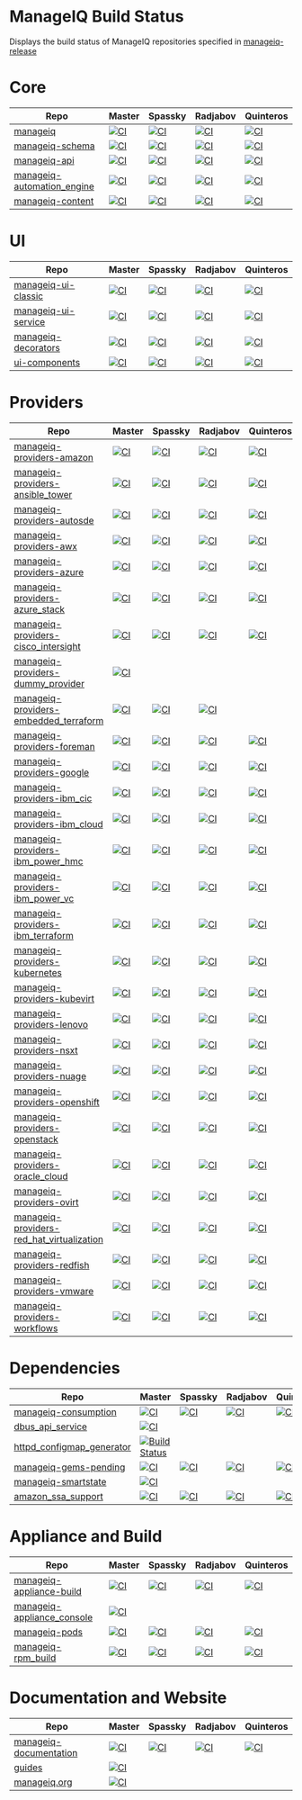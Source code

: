 # ManageIQ Build Status

Displays the build status of ManageIQ repositories specified in [manageiq-release](https://github.com/ManageIQ/manageiq-release/blob/master/config/repos.yml)

<!-- Repo links generated after here -->
# Core

 Repo                                                                                 | Master                                                                                                                                                                                                                    | Spassky                                                                                                                                                                                                                     | Radjabov                                                                                                                                                                                                                      | Quinteros
--------------------------------------------------------------------------------------|---------------------------------------------------------------------------------------------------------------------------------------------------------------------------------------------------------------------------|-----------------------------------------------------------------------------------------------------------------------------------------------------------------------------------------------------------------------------|-------------------------------------------------------------------------------------------------------------------------------------------------------------------------------------------------------------------------------|---------------------------------------------------------------------------------------------------------------------------------------------------------------------------------------------------------------------------------
 [manageiq](https://github.com/ManageIQ/manageiq)                                     | [![CI](https://github.com/ManageIQ/manageiq/actions/workflows/ci.yaml/badge.svg?branch=master)](https://github.com/ManageIQ/manageiq/actions/workflows/ci.yaml?query=branch%3Amaster)                                     | [![CI](https://github.com/ManageIQ/manageiq/actions/workflows/ci.yaml/badge.svg?branch=spassky)](https://github.com/ManageIQ/manageiq/actions/workflows/ci.yaml?query=branch%3Aspassky)                                     | [![CI](https://github.com/ManageIQ/manageiq/actions/workflows/ci.yaml/badge.svg?branch=radjabov)](https://github.com/ManageIQ/manageiq/actions/workflows/ci.yaml?query=branch%3Aradjabov)                                     | [![CI](https://github.com/ManageIQ/manageiq/actions/workflows/ci.yaml/badge.svg?branch=quinteros)](https://github.com/ManageIQ/manageiq/actions/workflows/ci.yaml?query=branch%3Aquinteros)
 [manageiq-schema](https://github.com/ManageIQ/manageiq-schema)                       | [![CI](https://github.com/ManageIQ/manageiq-schema/actions/workflows/ci.yaml/badge.svg?branch=master)](https://github.com/ManageIQ/manageiq-schema/actions/workflows/ci.yaml?query=branch%3Amaster)                       | [![CI](https://github.com/ManageIQ/manageiq-schema/actions/workflows/ci.yaml/badge.svg?branch=spassky)](https://github.com/ManageIQ/manageiq-schema/actions/workflows/ci.yaml?query=branch%3Aspassky)                       | [![CI](https://github.com/ManageIQ/manageiq-schema/actions/workflows/ci.yaml/badge.svg?branch=radjabov)](https://github.com/ManageIQ/manageiq-schema/actions/workflows/ci.yaml?query=branch%3Aradjabov)                       | [![CI](https://github.com/ManageIQ/manageiq-schema/actions/workflows/ci.yaml/badge.svg?branch=quinteros)](https://github.com/ManageIQ/manageiq-schema/actions/workflows/ci.yaml?query=branch%3Aquinteros)
 [manageiq-api](https://github.com/ManageIQ/manageiq-api)                             | [![CI](https://github.com/ManageIQ/manageiq-api/actions/workflows/ci.yaml/badge.svg?branch=master)](https://github.com/ManageIQ/manageiq-api/actions/workflows/ci.yaml?query=branch%3Amaster)                             | [![CI](https://github.com/ManageIQ/manageiq-api/actions/workflows/ci.yaml/badge.svg?branch=spassky)](https://github.com/ManageIQ/manageiq-api/actions/workflows/ci.yaml?query=branch%3Aspassky)                             | [![CI](https://github.com/ManageIQ/manageiq-api/actions/workflows/ci.yaml/badge.svg?branch=radjabov)](https://github.com/ManageIQ/manageiq-api/actions/workflows/ci.yaml?query=branch%3Aradjabov)                             | [![CI](https://github.com/ManageIQ/manageiq-api/actions/workflows/ci.yaml/badge.svg?branch=quinteros)](https://github.com/ManageIQ/manageiq-api/actions/workflows/ci.yaml?query=branch%3Aquinteros)
 [manageiq-automation_engine](https://github.com/ManageIQ/manageiq-automation_engine) | [![CI](https://github.com/ManageIQ/manageiq-automation_engine/actions/workflows/ci.yaml/badge.svg?branch=master)](https://github.com/ManageIQ/manageiq-automation_engine/actions/workflows/ci.yaml?query=branch%3Amaster) | [![CI](https://github.com/ManageIQ/manageiq-automation_engine/actions/workflows/ci.yaml/badge.svg?branch=spassky)](https://github.com/ManageIQ/manageiq-automation_engine/actions/workflows/ci.yaml?query=branch%3Aspassky) | [![CI](https://github.com/ManageIQ/manageiq-automation_engine/actions/workflows/ci.yaml/badge.svg?branch=radjabov)](https://github.com/ManageIQ/manageiq-automation_engine/actions/workflows/ci.yaml?query=branch%3Aradjabov) | [![CI](https://github.com/ManageIQ/manageiq-automation_engine/actions/workflows/ci.yaml/badge.svg?branch=quinteros)](https://github.com/ManageIQ/manageiq-automation_engine/actions/workflows/ci.yaml?query=branch%3Aquinteros)
 [manageiq-content](https://github.com/ManageIQ/manageiq-content)                     | [![CI](https://github.com/ManageIQ/manageiq-content/actions/workflows/ci.yaml/badge.svg?branch=master)](https://github.com/ManageIQ/manageiq-content/actions/workflows/ci.yaml?query=branch%3Amaster)                     | [![CI](https://github.com/ManageIQ/manageiq-content/actions/workflows/ci.yaml/badge.svg?branch=spassky)](https://github.com/ManageIQ/manageiq-content/actions/workflows/ci.yaml?query=branch%3Aspassky)                     | [![CI](https://github.com/ManageIQ/manageiq-content/actions/workflows/ci.yaml/badge.svg?branch=radjabov)](https://github.com/ManageIQ/manageiq-content/actions/workflows/ci.yaml?query=branch%3Aradjabov)                     | [![CI](https://github.com/ManageIQ/manageiq-content/actions/workflows/ci.yaml/badge.svg?branch=quinteros)](https://github.com/ManageIQ/manageiq-content/actions/workflows/ci.yaml?query=branch%3Aquinteros)

# UI

 Repo                                                                   | Master                                                                                                                                                                                                      | Spassky                                                                                                                                                                                                       | Radjabov                                                                                                                                                                                                        | Quinteros
------------------------------------------------------------------------|-------------------------------------------------------------------------------------------------------------------------------------------------------------------------------------------------------------|---------------------------------------------------------------------------------------------------------------------------------------------------------------------------------------------------------------|-----------------------------------------------------------------------------------------------------------------------------------------------------------------------------------------------------------------|-------------------------------------------------------------------------------------------------------------------------------------------------------------------------------------------------------------------
 [manageiq-ui-classic](https://github.com/ManageIQ/manageiq-ui-classic) | [![CI](https://github.com/ManageIQ/manageiq-ui-classic/actions/workflows/ci.yaml/badge.svg?branch=master)](https://github.com/ManageIQ/manageiq-ui-classic/actions/workflows/ci.yaml?query=branch%3Amaster) | [![CI](https://github.com/ManageIQ/manageiq-ui-classic/actions/workflows/ci.yaml/badge.svg?branch=spassky)](https://github.com/ManageIQ/manageiq-ui-classic/actions/workflows/ci.yaml?query=branch%3Aspassky) | [![CI](https://github.com/ManageIQ/manageiq-ui-classic/actions/workflows/ci.yaml/badge.svg?branch=radjabov)](https://github.com/ManageIQ/manageiq-ui-classic/actions/workflows/ci.yaml?query=branch%3Aradjabov) | [![CI](https://github.com/ManageIQ/manageiq-ui-classic/actions/workflows/ci.yaml/badge.svg?branch=quinteros)](https://github.com/ManageIQ/manageiq-ui-classic/actions/workflows/ci.yaml?query=branch%3Aquinteros)
 [manageiq-ui-service](https://github.com/ManageIQ/manageiq-ui-service) | [![CI](https://github.com/ManageIQ/manageiq-ui-service/actions/workflows/ci.yaml/badge.svg?branch=master)](https://github.com/ManageIQ/manageiq-ui-service/actions/workflows/ci.yaml?query=branch%3Amaster) | [![CI](https://github.com/ManageIQ/manageiq-ui-service/actions/workflows/ci.yaml/badge.svg?branch=spassky)](https://github.com/ManageIQ/manageiq-ui-service/actions/workflows/ci.yaml?query=branch%3Aspassky) | [![CI](https://github.com/ManageIQ/manageiq-ui-service/actions/workflows/ci.yaml/badge.svg?branch=radjabov)](https://github.com/ManageIQ/manageiq-ui-service/actions/workflows/ci.yaml?query=branch%3Aradjabov) | [![CI](https://github.com/ManageIQ/manageiq-ui-service/actions/workflows/ci.yaml/badge.svg?branch=quinteros)](https://github.com/ManageIQ/manageiq-ui-service/actions/workflows/ci.yaml?query=branch%3Aquinteros)
 [manageiq-decorators](https://github.com/ManageIQ/manageiq-decorators) | [![CI](https://github.com/ManageIQ/manageiq-decorators/actions/workflows/ci.yaml/badge.svg?branch=master)](https://github.com/ManageIQ/manageiq-decorators/actions/workflows/ci.yaml?query=branch%3Amaster) | [![CI](https://github.com/ManageIQ/manageiq-decorators/actions/workflows/ci.yaml/badge.svg?branch=spassky)](https://github.com/ManageIQ/manageiq-decorators/actions/workflows/ci.yaml?query=branch%3Aspassky) | [![CI](https://github.com/ManageIQ/manageiq-decorators/actions/workflows/ci.yaml/badge.svg?branch=radjabov)](https://github.com/ManageIQ/manageiq-decorators/actions/workflows/ci.yaml?query=branch%3Aradjabov) | [![CI](https://github.com/ManageIQ/manageiq-decorators/actions/workflows/ci.yaml/badge.svg?branch=quinteros)](https://github.com/ManageIQ/manageiq-decorators/actions/workflows/ci.yaml?query=branch%3Aquinteros)
 [ui-components](https://github.com/ManageIQ/ui-components)             | [![CI](https://github.com/ManageIQ/ui-components/actions/workflows/ci.yaml/badge.svg?branch=master)](https://github.com/ManageIQ/ui-components/actions/workflows/ci.yaml?query=branch%3Amaster)             | [![CI](https://github.com/ManageIQ/ui-components/actions/workflows/ci.yaml/badge.svg?branch=spassky)](https://github.com/ManageIQ/ui-components/actions/workflows/ci.yaml?query=branch%3Aspassky)             | [![CI](https://github.com/ManageIQ/ui-components/actions/workflows/ci.yaml/badge.svg?branch=radjabov)](https://github.com/ManageIQ/ui-components/actions/workflows/ci.yaml?query=branch%3Aradjabov)             | [![CI](https://github.com/ManageIQ/ui-components/actions/workflows/ci.yaml/badge.svg?branch=quinteros)](https://github.com/ManageIQ/ui-components/actions/workflows/ci.yaml?query=branch%3Aquinteros)

# Providers

 Repo                                                                                                               | Master                                                                                                                                                                                                                                                  | Spassky                                                                                                                                                                                                                                                   | Radjabov                                                                                                                                                                                                                                                    | Quinteros
--------------------------------------------------------------------------------------------------------------------|---------------------------------------------------------------------------------------------------------------------------------------------------------------------------------------------------------------------------------------------------------|-----------------------------------------------------------------------------------------------------------------------------------------------------------------------------------------------------------------------------------------------------------|-------------------------------------------------------------------------------------------------------------------------------------------------------------------------------------------------------------------------------------------------------------|---------------------------------------------------------------------------------------------------------------------------------------------------------------------------------------------------------------------------------------------------------------
 [manageiq-providers-amazon](https://github.com/ManageIQ/manageiq-providers-amazon)                                 | [![CI](https://github.com/ManageIQ/manageiq-providers-amazon/actions/workflows/ci.yaml/badge.svg?branch=master)](https://github.com/ManageIQ/manageiq-providers-amazon/actions/workflows/ci.yaml?query=branch%3Amaster)                                 | [![CI](https://github.com/ManageIQ/manageiq-providers-amazon/actions/workflows/ci.yaml/badge.svg?branch=spassky)](https://github.com/ManageIQ/manageiq-providers-amazon/actions/workflows/ci.yaml?query=branch%3Aspassky)                                 | [![CI](https://github.com/ManageIQ/manageiq-providers-amazon/actions/workflows/ci.yaml/badge.svg?branch=radjabov)](https://github.com/ManageIQ/manageiq-providers-amazon/actions/workflows/ci.yaml?query=branch%3Aradjabov)                                 | [![CI](https://github.com/ManageIQ/manageiq-providers-amazon/actions/workflows/ci.yaml/badge.svg?branch=quinteros)](https://github.com/ManageIQ/manageiq-providers-amazon/actions/workflows/ci.yaml?query=branch%3Aquinteros)
 [manageiq-providers-ansible_tower](https://github.com/ManageIQ/manageiq-providers-ansible_tower)                   | [![CI](https://github.com/ManageIQ/manageiq-providers-ansible_tower/actions/workflows/ci.yaml/badge.svg?branch=master)](https://github.com/ManageIQ/manageiq-providers-ansible_tower/actions/workflows/ci.yaml?query=branch%3Amaster)                   | [![CI](https://github.com/ManageIQ/manageiq-providers-ansible_tower/actions/workflows/ci.yaml/badge.svg?branch=spassky)](https://github.com/ManageIQ/manageiq-providers-ansible_tower/actions/workflows/ci.yaml?query=branch%3Aspassky)                   | [![CI](https://github.com/ManageIQ/manageiq-providers-ansible_tower/actions/workflows/ci.yaml/badge.svg?branch=radjabov)](https://github.com/ManageIQ/manageiq-providers-ansible_tower/actions/workflows/ci.yaml?query=branch%3Aradjabov)                   | [![CI](https://github.com/ManageIQ/manageiq-providers-ansible_tower/actions/workflows/ci.yaml/badge.svg?branch=quinteros)](https://github.com/ManageIQ/manageiq-providers-ansible_tower/actions/workflows/ci.yaml?query=branch%3Aquinteros)
 [manageiq-providers-autosde](https://github.com/ManageIQ/manageiq-providers-autosde)                               | [![CI](https://github.com/ManageIQ/manageiq-providers-autosde/actions/workflows/ci.yaml/badge.svg?branch=master)](https://github.com/ManageIQ/manageiq-providers-autosde/actions/workflows/ci.yaml?query=branch%3Amaster)                               | [![CI](https://github.com/ManageIQ/manageiq-providers-autosde/actions/workflows/ci.yaml/badge.svg?branch=spassky)](https://github.com/ManageIQ/manageiq-providers-autosde/actions/workflows/ci.yaml?query=branch%3Aspassky)                               | [![CI](https://github.com/ManageIQ/manageiq-providers-autosde/actions/workflows/ci.yaml/badge.svg?branch=radjabov)](https://github.com/ManageIQ/manageiq-providers-autosde/actions/workflows/ci.yaml?query=branch%3Aradjabov)                               | [![CI](https://github.com/ManageIQ/manageiq-providers-autosde/actions/workflows/ci.yaml/badge.svg?branch=quinteros)](https://github.com/ManageIQ/manageiq-providers-autosde/actions/workflows/ci.yaml?query=branch%3Aquinteros)
 [manageiq-providers-awx](https://github.com/ManageIQ/manageiq-providers-awx)                                       | [![CI](https://github.com/ManageIQ/manageiq-providers-awx/actions/workflows/ci.yaml/badge.svg?branch=master)](https://github.com/ManageIQ/manageiq-providers-awx/actions/workflows/ci.yaml?query=branch%3Amaster)                                       | [![CI](https://github.com/ManageIQ/manageiq-providers-awx/actions/workflows/ci.yaml/badge.svg?branch=spassky)](https://github.com/ManageIQ/manageiq-providers-awx/actions/workflows/ci.yaml?query=branch%3Aspassky)                                       | [![CI](https://github.com/ManageIQ/manageiq-providers-awx/actions/workflows/ci.yaml/badge.svg?branch=radjabov)](https://github.com/ManageIQ/manageiq-providers-awx/actions/workflows/ci.yaml?query=branch%3Aradjabov)                                       | [![CI](https://github.com/ManageIQ/manageiq-providers-awx/actions/workflows/ci.yaml/badge.svg?branch=quinteros)](https://github.com/ManageIQ/manageiq-providers-awx/actions/workflows/ci.yaml?query=branch%3Aquinteros)
 [manageiq-providers-azure](https://github.com/ManageIQ/manageiq-providers-azure)                                   | [![CI](https://github.com/ManageIQ/manageiq-providers-azure/actions/workflows/ci.yaml/badge.svg?branch=master)](https://github.com/ManageIQ/manageiq-providers-azure/actions/workflows/ci.yaml?query=branch%3Amaster)                                   | [![CI](https://github.com/ManageIQ/manageiq-providers-azure/actions/workflows/ci.yaml/badge.svg?branch=spassky)](https://github.com/ManageIQ/manageiq-providers-azure/actions/workflows/ci.yaml?query=branch%3Aspassky)                                   | [![CI](https://github.com/ManageIQ/manageiq-providers-azure/actions/workflows/ci.yaml/badge.svg?branch=radjabov)](https://github.com/ManageIQ/manageiq-providers-azure/actions/workflows/ci.yaml?query=branch%3Aradjabov)                                   | [![CI](https://github.com/ManageIQ/manageiq-providers-azure/actions/workflows/ci.yaml/badge.svg?branch=quinteros)](https://github.com/ManageIQ/manageiq-providers-azure/actions/workflows/ci.yaml?query=branch%3Aquinteros)
 [manageiq-providers-azure_stack](https://github.com/ManageIQ/manageiq-providers-azure_stack)                       | [![CI](https://github.com/ManageIQ/manageiq-providers-azure_stack/actions/workflows/ci.yaml/badge.svg?branch=master)](https://github.com/ManageIQ/manageiq-providers-azure_stack/actions/workflows/ci.yaml?query=branch%3Amaster)                       | [![CI](https://github.com/ManageIQ/manageiq-providers-azure_stack/actions/workflows/ci.yaml/badge.svg?branch=spassky)](https://github.com/ManageIQ/manageiq-providers-azure_stack/actions/workflows/ci.yaml?query=branch%3Aspassky)                       | [![CI](https://github.com/ManageIQ/manageiq-providers-azure_stack/actions/workflows/ci.yaml/badge.svg?branch=radjabov)](https://github.com/ManageIQ/manageiq-providers-azure_stack/actions/workflows/ci.yaml?query=branch%3Aradjabov)                       | [![CI](https://github.com/ManageIQ/manageiq-providers-azure_stack/actions/workflows/ci.yaml/badge.svg?branch=quinteros)](https://github.com/ManageIQ/manageiq-providers-azure_stack/actions/workflows/ci.yaml?query=branch%3Aquinteros)
 [manageiq-providers-cisco_intersight](https://github.com/ManageIQ/manageiq-providers-cisco_intersight)             | [![CI](https://github.com/ManageIQ/manageiq-providers-cisco_intersight/actions/workflows/ci.yaml/badge.svg?branch=master)](https://github.com/ManageIQ/manageiq-providers-cisco_intersight/actions/workflows/ci.yaml?query=branch%3Amaster)             | [![CI](https://github.com/ManageIQ/manageiq-providers-cisco_intersight/actions/workflows/ci.yaml/badge.svg?branch=spassky)](https://github.com/ManageIQ/manageiq-providers-cisco_intersight/actions/workflows/ci.yaml?query=branch%3Aspassky)             | [![CI](https://github.com/ManageIQ/manageiq-providers-cisco_intersight/actions/workflows/ci.yaml/badge.svg?branch=radjabov)](https://github.com/ManageIQ/manageiq-providers-cisco_intersight/actions/workflows/ci.yaml?query=branch%3Aradjabov)             | [![CI](https://github.com/ManageIQ/manageiq-providers-cisco_intersight/actions/workflows/ci.yaml/badge.svg?branch=quinteros)](https://github.com/ManageIQ/manageiq-providers-cisco_intersight/actions/workflows/ci.yaml?query=branch%3Aquinteros)
 [manageiq-providers-dummy_provider](https://github.com/ManageIQ/manageiq-providers-dummy_provider)                 | [![CI](https://github.com/ManageIQ/manageiq-providers-dummy_provider/actions/workflows/ci.yaml/badge.svg?branch=master)](https://github.com/ManageIQ/manageiq-providers-dummy_provider/actions/workflows/ci.yaml?query=branch%3Amaster)                 |                                                                                                                                                                                                                                                           |                                                                                                                                                                                                                                                             |
 [manageiq-providers-embedded_terraform](https://github.com/ManageIQ/manageiq-providers-embedded_terraform)         | [![CI](https://github.com/ManageIQ/manageiq-providers-embedded_terraform/actions/workflows/ci.yaml/badge.svg?branch=master)](https://github.com/ManageIQ/manageiq-providers-embedded_terraform/actions/workflows/ci.yaml?query=branch%3Amaster)         | [![CI](https://github.com/ManageIQ/manageiq-providers-embedded_terraform/actions/workflows/ci.yaml/badge.svg?branch=spassky)](https://github.com/ManageIQ/manageiq-providers-embedded_terraform/actions/workflows/ci.yaml?query=branch%3Aspassky)         | [![CI](https://github.com/ManageIQ/manageiq-providers-embedded_terraform/actions/workflows/ci.yaml/badge.svg?branch=radjabov)](https://github.com/ManageIQ/manageiq-providers-embedded_terraform/actions/workflows/ci.yaml?query=branch%3Aradjabov)         |
 [manageiq-providers-foreman](https://github.com/ManageIQ/manageiq-providers-foreman)                               | [![CI](https://github.com/ManageIQ/manageiq-providers-foreman/actions/workflows/ci.yaml/badge.svg?branch=master)](https://github.com/ManageIQ/manageiq-providers-foreman/actions/workflows/ci.yaml?query=branch%3Amaster)                               | [![CI](https://github.com/ManageIQ/manageiq-providers-foreman/actions/workflows/ci.yaml/badge.svg?branch=spassky)](https://github.com/ManageIQ/manageiq-providers-foreman/actions/workflows/ci.yaml?query=branch%3Aspassky)                               | [![CI](https://github.com/ManageIQ/manageiq-providers-foreman/actions/workflows/ci.yaml/badge.svg?branch=radjabov)](https://github.com/ManageIQ/manageiq-providers-foreman/actions/workflows/ci.yaml?query=branch%3Aradjabov)                               | [![CI](https://github.com/ManageIQ/manageiq-providers-foreman/actions/workflows/ci.yaml/badge.svg?branch=quinteros)](https://github.com/ManageIQ/manageiq-providers-foreman/actions/workflows/ci.yaml?query=branch%3Aquinteros)
 [manageiq-providers-google](https://github.com/ManageIQ/manageiq-providers-google)                                 | [![CI](https://github.com/ManageIQ/manageiq-providers-google/actions/workflows/ci.yaml/badge.svg?branch=master)](https://github.com/ManageIQ/manageiq-providers-google/actions/workflows/ci.yaml?query=branch%3Amaster)                                 | [![CI](https://github.com/ManageIQ/manageiq-providers-google/actions/workflows/ci.yaml/badge.svg?branch=spassky)](https://github.com/ManageIQ/manageiq-providers-google/actions/workflows/ci.yaml?query=branch%3Aspassky)                                 | [![CI](https://github.com/ManageIQ/manageiq-providers-google/actions/workflows/ci.yaml/badge.svg?branch=radjabov)](https://github.com/ManageIQ/manageiq-providers-google/actions/workflows/ci.yaml?query=branch%3Aradjabov)                                 | [![CI](https://github.com/ManageIQ/manageiq-providers-google/actions/workflows/ci.yaml/badge.svg?branch=quinteros)](https://github.com/ManageIQ/manageiq-providers-google/actions/workflows/ci.yaml?query=branch%3Aquinteros)
 [manageiq-providers-ibm_cic](https://github.com/ManageIQ/manageiq-providers-ibm_cic)                               | [![CI](https://github.com/ManageIQ/manageiq-providers-ibm_cic/actions/workflows/ci.yaml/badge.svg?branch=master)](https://github.com/ManageIQ/manageiq-providers-ibm_cic/actions/workflows/ci.yaml?query=branch%3Amaster)                               | [![CI](https://github.com/ManageIQ/manageiq-providers-ibm_cic/actions/workflows/ci.yaml/badge.svg?branch=spassky)](https://github.com/ManageIQ/manageiq-providers-ibm_cic/actions/workflows/ci.yaml?query=branch%3Aspassky)                               | [![CI](https://github.com/ManageIQ/manageiq-providers-ibm_cic/actions/workflows/ci.yaml/badge.svg?branch=radjabov)](https://github.com/ManageIQ/manageiq-providers-ibm_cic/actions/workflows/ci.yaml?query=branch%3Aradjabov)                               | [![CI](https://github.com/ManageIQ/manageiq-providers-ibm_cic/actions/workflows/ci.yaml/badge.svg?branch=quinteros)](https://github.com/ManageIQ/manageiq-providers-ibm_cic/actions/workflows/ci.yaml?query=branch%3Aquinteros)
 [manageiq-providers-ibm_cloud](https://github.com/ManageIQ/manageiq-providers-ibm_cloud)                           | [![CI](https://github.com/ManageIQ/manageiq-providers-ibm_cloud/actions/workflows/ci.yaml/badge.svg?branch=master)](https://github.com/ManageIQ/manageiq-providers-ibm_cloud/actions/workflows/ci.yaml?query=branch%3Amaster)                           | [![CI](https://github.com/ManageIQ/manageiq-providers-ibm_cloud/actions/workflows/ci.yaml/badge.svg?branch=spassky)](https://github.com/ManageIQ/manageiq-providers-ibm_cloud/actions/workflows/ci.yaml?query=branch%3Aspassky)                           | [![CI](https://github.com/ManageIQ/manageiq-providers-ibm_cloud/actions/workflows/ci.yaml/badge.svg?branch=radjabov)](https://github.com/ManageIQ/manageiq-providers-ibm_cloud/actions/workflows/ci.yaml?query=branch%3Aradjabov)                           | [![CI](https://github.com/ManageIQ/manageiq-providers-ibm_cloud/actions/workflows/ci.yaml/badge.svg?branch=quinteros)](https://github.com/ManageIQ/manageiq-providers-ibm_cloud/actions/workflows/ci.yaml?query=branch%3Aquinteros)
 [manageiq-providers-ibm_power_hmc](https://github.com/ManageIQ/manageiq-providers-ibm_power_hmc)                   | [![CI](https://github.com/ManageIQ/manageiq-providers-ibm_power_hmc/actions/workflows/ci.yaml/badge.svg?branch=master)](https://github.com/ManageIQ/manageiq-providers-ibm_power_hmc/actions/workflows/ci.yaml?query=branch%3Amaster)                   | [![CI](https://github.com/ManageIQ/manageiq-providers-ibm_power_hmc/actions/workflows/ci.yaml/badge.svg?branch=spassky)](https://github.com/ManageIQ/manageiq-providers-ibm_power_hmc/actions/workflows/ci.yaml?query=branch%3Aspassky)                   | [![CI](https://github.com/ManageIQ/manageiq-providers-ibm_power_hmc/actions/workflows/ci.yaml/badge.svg?branch=radjabov)](https://github.com/ManageIQ/manageiq-providers-ibm_power_hmc/actions/workflows/ci.yaml?query=branch%3Aradjabov)                   | [![CI](https://github.com/ManageIQ/manageiq-providers-ibm_power_hmc/actions/workflows/ci.yaml/badge.svg?branch=quinteros)](https://github.com/ManageIQ/manageiq-providers-ibm_power_hmc/actions/workflows/ci.yaml?query=branch%3Aquinteros)
 [manageiq-providers-ibm_power_vc](https://github.com/ManageIQ/manageiq-providers-ibm_power_vc)                     | [![CI](https://github.com/ManageIQ/manageiq-providers-ibm_power_vc/actions/workflows/ci.yaml/badge.svg?branch=master)](https://github.com/ManageIQ/manageiq-providers-ibm_power_vc/actions/workflows/ci.yaml?query=branch%3Amaster)                     | [![CI](https://github.com/ManageIQ/manageiq-providers-ibm_power_vc/actions/workflows/ci.yaml/badge.svg?branch=spassky)](https://github.com/ManageIQ/manageiq-providers-ibm_power_vc/actions/workflows/ci.yaml?query=branch%3Aspassky)                     | [![CI](https://github.com/ManageIQ/manageiq-providers-ibm_power_vc/actions/workflows/ci.yaml/badge.svg?branch=radjabov)](https://github.com/ManageIQ/manageiq-providers-ibm_power_vc/actions/workflows/ci.yaml?query=branch%3Aradjabov)                     | [![CI](https://github.com/ManageIQ/manageiq-providers-ibm_power_vc/actions/workflows/ci.yaml/badge.svg?branch=quinteros)](https://github.com/ManageIQ/manageiq-providers-ibm_power_vc/actions/workflows/ci.yaml?query=branch%3Aquinteros)
 [manageiq-providers-ibm_terraform](https://github.com/ManageIQ/manageiq-providers-ibm_terraform)                   | [![CI](https://github.com/ManageIQ/manageiq-providers-ibm_terraform/actions/workflows/ci.yaml/badge.svg?branch=master)](https://github.com/ManageIQ/manageiq-providers-ibm_terraform/actions/workflows/ci.yaml?query=branch%3Amaster)                   | [![CI](https://github.com/ManageIQ/manageiq-providers-ibm_terraform/actions/workflows/ci.yaml/badge.svg?branch=spassky)](https://github.com/ManageIQ/manageiq-providers-ibm_terraform/actions/workflows/ci.yaml?query=branch%3Aspassky)                   | [![CI](https://github.com/ManageIQ/manageiq-providers-ibm_terraform/actions/workflows/ci.yaml/badge.svg?branch=radjabov)](https://github.com/ManageIQ/manageiq-providers-ibm_terraform/actions/workflows/ci.yaml?query=branch%3Aradjabov)                   | [![CI](https://github.com/ManageIQ/manageiq-providers-ibm_terraform/actions/workflows/ci.yaml/badge.svg?branch=quinteros)](https://github.com/ManageIQ/manageiq-providers-ibm_terraform/actions/workflows/ci.yaml?query=branch%3Aquinteros)
 [manageiq-providers-kubernetes](https://github.com/ManageIQ/manageiq-providers-kubernetes)                         | [![CI](https://github.com/ManageIQ/manageiq-providers-kubernetes/actions/workflows/ci.yaml/badge.svg?branch=master)](https://github.com/ManageIQ/manageiq-providers-kubernetes/actions/workflows/ci.yaml?query=branch%3Amaster)                         | [![CI](https://github.com/ManageIQ/manageiq-providers-kubernetes/actions/workflows/ci.yaml/badge.svg?branch=spassky)](https://github.com/ManageIQ/manageiq-providers-kubernetes/actions/workflows/ci.yaml?query=branch%3Aspassky)                         | [![CI](https://github.com/ManageIQ/manageiq-providers-kubernetes/actions/workflows/ci.yaml/badge.svg?branch=radjabov)](https://github.com/ManageIQ/manageiq-providers-kubernetes/actions/workflows/ci.yaml?query=branch%3Aradjabov)                         | [![CI](https://github.com/ManageIQ/manageiq-providers-kubernetes/actions/workflows/ci.yaml/badge.svg?branch=quinteros)](https://github.com/ManageIQ/manageiq-providers-kubernetes/actions/workflows/ci.yaml?query=branch%3Aquinteros)
 [manageiq-providers-kubevirt](https://github.com/ManageIQ/manageiq-providers-kubevirt)                             | [![CI](https://github.com/ManageIQ/manageiq-providers-kubevirt/actions/workflows/ci.yaml/badge.svg?branch=master)](https://github.com/ManageIQ/manageiq-providers-kubevirt/actions/workflows/ci.yaml?query=branch%3Amaster)                             | [![CI](https://github.com/ManageIQ/manageiq-providers-kubevirt/actions/workflows/ci.yaml/badge.svg?branch=spassky)](https://github.com/ManageIQ/manageiq-providers-kubevirt/actions/workflows/ci.yaml?query=branch%3Aspassky)                             | [![CI](https://github.com/ManageIQ/manageiq-providers-kubevirt/actions/workflows/ci.yaml/badge.svg?branch=radjabov)](https://github.com/ManageIQ/manageiq-providers-kubevirt/actions/workflows/ci.yaml?query=branch%3Aradjabov)                             | [![CI](https://github.com/ManageIQ/manageiq-providers-kubevirt/actions/workflows/ci.yaml/badge.svg?branch=quinteros)](https://github.com/ManageIQ/manageiq-providers-kubevirt/actions/workflows/ci.yaml?query=branch%3Aquinteros)
 [manageiq-providers-lenovo](https://github.com/ManageIQ/manageiq-providers-lenovo)                                 | [![CI](https://github.com/ManageIQ/manageiq-providers-lenovo/actions/workflows/ci.yaml/badge.svg?branch=master)](https://github.com/ManageIQ/manageiq-providers-lenovo/actions/workflows/ci.yaml?query=branch%3Amaster)                                 | [![CI](https://github.com/ManageIQ/manageiq-providers-lenovo/actions/workflows/ci.yaml/badge.svg?branch=spassky)](https://github.com/ManageIQ/manageiq-providers-lenovo/actions/workflows/ci.yaml?query=branch%3Aspassky)                                 | [![CI](https://github.com/ManageIQ/manageiq-providers-lenovo/actions/workflows/ci.yaml/badge.svg?branch=radjabov)](https://github.com/ManageIQ/manageiq-providers-lenovo/actions/workflows/ci.yaml?query=branch%3Aradjabov)                                 | [![CI](https://github.com/ManageIQ/manageiq-providers-lenovo/actions/workflows/ci.yaml/badge.svg?branch=quinteros)](https://github.com/ManageIQ/manageiq-providers-lenovo/actions/workflows/ci.yaml?query=branch%3Aquinteros)
 [manageiq-providers-nsxt](https://github.com/ManageIQ/manageiq-providers-nsxt)                                     | [![CI](https://github.com/ManageIQ/manageiq-providers-nsxt/actions/workflows/ci.yaml/badge.svg?branch=master)](https://github.com/ManageIQ/manageiq-providers-nsxt/actions/workflows/ci.yaml?query=branch%3Amaster)                                     | [![CI](https://github.com/ManageIQ/manageiq-providers-nsxt/actions/workflows/ci.yaml/badge.svg?branch=spassky)](https://github.com/ManageIQ/manageiq-providers-nsxt/actions/workflows/ci.yaml?query=branch%3Aspassky)                                     | [![CI](https://github.com/ManageIQ/manageiq-providers-nsxt/actions/workflows/ci.yaml/badge.svg?branch=radjabov)](https://github.com/ManageIQ/manageiq-providers-nsxt/actions/workflows/ci.yaml?query=branch%3Aradjabov)                                     | [![CI](https://github.com/ManageIQ/manageiq-providers-nsxt/actions/workflows/ci.yaml/badge.svg?branch=quinteros)](https://github.com/ManageIQ/manageiq-providers-nsxt/actions/workflows/ci.yaml?query=branch%3Aquinteros)
 [manageiq-providers-nuage](https://github.com/ManageIQ/manageiq-providers-nuage)                                   | [![CI](https://github.com/ManageIQ/manageiq-providers-nuage/actions/workflows/ci.yaml/badge.svg?branch=master)](https://github.com/ManageIQ/manageiq-providers-nuage/actions/workflows/ci.yaml?query=branch%3Amaster)                                   | [![CI](https://github.com/ManageIQ/manageiq-providers-nuage/actions/workflows/ci.yaml/badge.svg?branch=spassky)](https://github.com/ManageIQ/manageiq-providers-nuage/actions/workflows/ci.yaml?query=branch%3Aspassky)                                   | [![CI](https://github.com/ManageIQ/manageiq-providers-nuage/actions/workflows/ci.yaml/badge.svg?branch=radjabov)](https://github.com/ManageIQ/manageiq-providers-nuage/actions/workflows/ci.yaml?query=branch%3Aradjabov)                                   | [![CI](https://github.com/ManageIQ/manageiq-providers-nuage/actions/workflows/ci.yaml/badge.svg?branch=quinteros)](https://github.com/ManageIQ/manageiq-providers-nuage/actions/workflows/ci.yaml?query=branch%3Aquinteros)
 [manageiq-providers-openshift](https://github.com/ManageIQ/manageiq-providers-openshift)                           | [![CI](https://github.com/ManageIQ/manageiq-providers-openshift/actions/workflows/ci.yaml/badge.svg?branch=master)](https://github.com/ManageIQ/manageiq-providers-openshift/actions/workflows/ci.yaml?query=branch%3Amaster)                           | [![CI](https://github.com/ManageIQ/manageiq-providers-openshift/actions/workflows/ci.yaml/badge.svg?branch=spassky)](https://github.com/ManageIQ/manageiq-providers-openshift/actions/workflows/ci.yaml?query=branch%3Aspassky)                           | [![CI](https://github.com/ManageIQ/manageiq-providers-openshift/actions/workflows/ci.yaml/badge.svg?branch=radjabov)](https://github.com/ManageIQ/manageiq-providers-openshift/actions/workflows/ci.yaml?query=branch%3Aradjabov)                           | [![CI](https://github.com/ManageIQ/manageiq-providers-openshift/actions/workflows/ci.yaml/badge.svg?branch=quinteros)](https://github.com/ManageIQ/manageiq-providers-openshift/actions/workflows/ci.yaml?query=branch%3Aquinteros)
 [manageiq-providers-openstack](https://github.com/ManageIQ/manageiq-providers-openstack)                           | [![CI](https://github.com/ManageIQ/manageiq-providers-openstack/actions/workflows/ci.yaml/badge.svg?branch=master)](https://github.com/ManageIQ/manageiq-providers-openstack/actions/workflows/ci.yaml?query=branch%3Amaster)                           | [![CI](https://github.com/ManageIQ/manageiq-providers-openstack/actions/workflows/ci.yaml/badge.svg?branch=spassky)](https://github.com/ManageIQ/manageiq-providers-openstack/actions/workflows/ci.yaml?query=branch%3Aspassky)                           | [![CI](https://github.com/ManageIQ/manageiq-providers-openstack/actions/workflows/ci.yaml/badge.svg?branch=radjabov)](https://github.com/ManageIQ/manageiq-providers-openstack/actions/workflows/ci.yaml?query=branch%3Aradjabov)                           | [![CI](https://github.com/ManageIQ/manageiq-providers-openstack/actions/workflows/ci.yaml/badge.svg?branch=quinteros)](https://github.com/ManageIQ/manageiq-providers-openstack/actions/workflows/ci.yaml?query=branch%3Aquinteros)
 [manageiq-providers-oracle_cloud](https://github.com/ManageIQ/manageiq-providers-oracle_cloud)                     | [![CI](https://github.com/ManageIQ/manageiq-providers-oracle_cloud/actions/workflows/ci.yaml/badge.svg?branch=master)](https://github.com/ManageIQ/manageiq-providers-oracle_cloud/actions/workflows/ci.yaml?query=branch%3Amaster)                     | [![CI](https://github.com/ManageIQ/manageiq-providers-oracle_cloud/actions/workflows/ci.yaml/badge.svg?branch=spassky)](https://github.com/ManageIQ/manageiq-providers-oracle_cloud/actions/workflows/ci.yaml?query=branch%3Aspassky)                     | [![CI](https://github.com/ManageIQ/manageiq-providers-oracle_cloud/actions/workflows/ci.yaml/badge.svg?branch=radjabov)](https://github.com/ManageIQ/manageiq-providers-oracle_cloud/actions/workflows/ci.yaml?query=branch%3Aradjabov)                     | [![CI](https://github.com/ManageIQ/manageiq-providers-oracle_cloud/actions/workflows/ci.yaml/badge.svg?branch=quinteros)](https://github.com/ManageIQ/manageiq-providers-oracle_cloud/actions/workflows/ci.yaml?query=branch%3Aquinteros)
 [manageiq-providers-ovirt](https://github.com/ManageIQ/manageiq-providers-ovirt)                                   | [![CI](https://github.com/ManageIQ/manageiq-providers-ovirt/actions/workflows/ci.yaml/badge.svg?branch=master)](https://github.com/ManageIQ/manageiq-providers-ovirt/actions/workflows/ci.yaml?query=branch%3Amaster)                                   | [![CI](https://github.com/ManageIQ/manageiq-providers-ovirt/actions/workflows/ci.yaml/badge.svg?branch=spassky)](https://github.com/ManageIQ/manageiq-providers-ovirt/actions/workflows/ci.yaml?query=branch%3Aspassky)                                   | [![CI](https://github.com/ManageIQ/manageiq-providers-ovirt/actions/workflows/ci.yaml/badge.svg?branch=radjabov)](https://github.com/ManageIQ/manageiq-providers-ovirt/actions/workflows/ci.yaml?query=branch%3Aradjabov)                                   | [![CI](https://github.com/ManageIQ/manageiq-providers-ovirt/actions/workflows/ci.yaml/badge.svg?branch=quinteros)](https://github.com/ManageIQ/manageiq-providers-ovirt/actions/workflows/ci.yaml?query=branch%3Aquinteros)
 [manageiq-providers-red_hat_virtualization](https://github.com/ManageIQ/manageiq-providers-red_hat_virtualization) | [![CI](https://github.com/ManageIQ/manageiq-providers-red_hat_virtualization/actions/workflows/ci.yaml/badge.svg?branch=master)](https://github.com/ManageIQ/manageiq-providers-red_hat_virtualization/actions/workflows/ci.yaml?query=branch%3Amaster) | [![CI](https://github.com/ManageIQ/manageiq-providers-red_hat_virtualization/actions/workflows/ci.yaml/badge.svg?branch=spassky)](https://github.com/ManageIQ/manageiq-providers-red_hat_virtualization/actions/workflows/ci.yaml?query=branch%3Aspassky) | [![CI](https://github.com/ManageIQ/manageiq-providers-red_hat_virtualization/actions/workflows/ci.yaml/badge.svg?branch=radjabov)](https://github.com/ManageIQ/manageiq-providers-red_hat_virtualization/actions/workflows/ci.yaml?query=branch%3Aradjabov) | [![CI](https://github.com/ManageIQ/manageiq-providers-red_hat_virtualization/actions/workflows/ci.yaml/badge.svg?branch=quinteros)](https://github.com/ManageIQ/manageiq-providers-red_hat_virtualization/actions/workflows/ci.yaml?query=branch%3Aquinteros)
 [manageiq-providers-redfish](https://github.com/ManageIQ/manageiq-providers-redfish)                               | [![CI](https://github.com/ManageIQ/manageiq-providers-redfish/actions/workflows/ci.yaml/badge.svg?branch=master)](https://github.com/ManageIQ/manageiq-providers-redfish/actions/workflows/ci.yaml?query=branch%3Amaster)                               | [![CI](https://github.com/ManageIQ/manageiq-providers-redfish/actions/workflows/ci.yaml/badge.svg?branch=spassky)](https://github.com/ManageIQ/manageiq-providers-redfish/actions/workflows/ci.yaml?query=branch%3Aspassky)                               | [![CI](https://github.com/ManageIQ/manageiq-providers-redfish/actions/workflows/ci.yaml/badge.svg?branch=radjabov)](https://github.com/ManageIQ/manageiq-providers-redfish/actions/workflows/ci.yaml?query=branch%3Aradjabov)                               | [![CI](https://github.com/ManageIQ/manageiq-providers-redfish/actions/workflows/ci.yaml/badge.svg?branch=quinteros)](https://github.com/ManageIQ/manageiq-providers-redfish/actions/workflows/ci.yaml?query=branch%3Aquinteros)
 [manageiq-providers-vmware](https://github.com/ManageIQ/manageiq-providers-vmware)                                 | [![CI](https://github.com/ManageIQ/manageiq-providers-vmware/actions/workflows/ci.yaml/badge.svg?branch=master)](https://github.com/ManageIQ/manageiq-providers-vmware/actions/workflows/ci.yaml?query=branch%3Amaster)                                 | [![CI](https://github.com/ManageIQ/manageiq-providers-vmware/actions/workflows/ci.yaml/badge.svg?branch=spassky)](https://github.com/ManageIQ/manageiq-providers-vmware/actions/workflows/ci.yaml?query=branch%3Aspassky)                                 | [![CI](https://github.com/ManageIQ/manageiq-providers-vmware/actions/workflows/ci.yaml/badge.svg?branch=radjabov)](https://github.com/ManageIQ/manageiq-providers-vmware/actions/workflows/ci.yaml?query=branch%3Aradjabov)                                 | [![CI](https://github.com/ManageIQ/manageiq-providers-vmware/actions/workflows/ci.yaml/badge.svg?branch=quinteros)](https://github.com/ManageIQ/manageiq-providers-vmware/actions/workflows/ci.yaml?query=branch%3Aquinteros)
 [manageiq-providers-workflows](https://github.com/ManageIQ/manageiq-providers-workflows)                           | [![CI](https://github.com/ManageIQ/manageiq-providers-workflows/actions/workflows/ci.yaml/badge.svg?branch=master)](https://github.com/ManageIQ/manageiq-providers-workflows/actions/workflows/ci.yaml?query=branch%3Amaster)                           | [![CI](https://github.com/ManageIQ/manageiq-providers-workflows/actions/workflows/ci.yaml/badge.svg?branch=spassky)](https://github.com/ManageIQ/manageiq-providers-workflows/actions/workflows/ci.yaml?query=branch%3Aspassky)                           | [![CI](https://github.com/ManageIQ/manageiq-providers-workflows/actions/workflows/ci.yaml/badge.svg?branch=radjabov)](https://github.com/ManageIQ/manageiq-providers-workflows/actions/workflows/ci.yaml?query=branch%3Aradjabov)                           | [![CI](https://github.com/ManageIQ/manageiq-providers-workflows/actions/workflows/ci.yaml/badge.svg?branch=quinteros)](https://github.com/ManageIQ/manageiq-providers-workflows/actions/workflows/ci.yaml?query=branch%3Aquinteros)

# Dependencies

 Repo                                                                               | Master                                                                                                                                                                                                          | Spassky                                                                                                                                                                                                           | Radjabov                                                                                                                                                                                                            | Quinteros
------------------------------------------------------------------------------------|-----------------------------------------------------------------------------------------------------------------------------------------------------------------------------------------------------------------|-------------------------------------------------------------------------------------------------------------------------------------------------------------------------------------------------------------------|---------------------------------------------------------------------------------------------------------------------------------------------------------------------------------------------------------------------|-----------------------------------------------------------------------------------------------------------------------------------------------------------------------------------------------------------------------
 [manageiq-consumption](https://github.com/ManageIQ/manageiq-consumption)           | [![CI](https://github.com/ManageIQ/manageiq-consumption/actions/workflows/ci.yaml/badge.svg?branch=master)](https://github.com/ManageIQ/manageiq-consumption/actions/workflows/ci.yaml?query=branch%3Amaster)   | [![CI](https://github.com/ManageIQ/manageiq-consumption/actions/workflows/ci.yaml/badge.svg?branch=spassky)](https://github.com/ManageIQ/manageiq-consumption/actions/workflows/ci.yaml?query=branch%3Aspassky)   | [![CI](https://github.com/ManageIQ/manageiq-consumption/actions/workflows/ci.yaml/badge.svg?branch=radjabov)](https://github.com/ManageIQ/manageiq-consumption/actions/workflows/ci.yaml?query=branch%3Aradjabov)   | [![CI](https://github.com/ManageIQ/manageiq-consumption/actions/workflows/ci.yaml/badge.svg?branch=quinteros)](https://github.com/ManageIQ/manageiq-consumption/actions/workflows/ci.yaml?query=branch%3Aquinteros)
 [dbus_api_service](https://github.com/ManageIQ/dbus_api_service)                   | [![CI](https://github.com/ManageIQ/dbus_api_service/actions/workflows/ci.yaml/badge.svg?branch=master)](https://github.com/ManageIQ/dbus_api_service/actions/workflows/ci.yaml?query=branch%3Amaster)           |                                                                                                                                                                                                                   |                                                                                                                                                                                                                     |
 [httpd_configmap_generator](https://github.com/ManageIQ/httpd_configmap_generator) | [![Build Status](https://travis-ci.com/ManageIQ/httpd_configmap_generator.svg?branch=master)](https://travis-ci.com/github/ManageIQ/httpd_configmap_generator)                                                  |                                                                                                                                                                                                                   |                                                                                                                                                                                                                     |
 [manageiq-gems-pending](https://github.com/ManageIQ/manageiq-gems-pending)         | [![CI](https://github.com/ManageIQ/manageiq-gems-pending/actions/workflows/ci.yaml/badge.svg?branch=master)](https://github.com/ManageIQ/manageiq-gems-pending/actions/workflows/ci.yaml?query=branch%3Amaster) | [![CI](https://github.com/ManageIQ/manageiq-gems-pending/actions/workflows/ci.yaml/badge.svg?branch=spassky)](https://github.com/ManageIQ/manageiq-gems-pending/actions/workflows/ci.yaml?query=branch%3Aspassky) | [![CI](https://github.com/ManageIQ/manageiq-gems-pending/actions/workflows/ci.yaml/badge.svg?branch=radjabov)](https://github.com/ManageIQ/manageiq-gems-pending/actions/workflows/ci.yaml?query=branch%3Aradjabov) | [![CI](https://github.com/ManageIQ/manageiq-gems-pending/actions/workflows/ci.yaml/badge.svg?branch=quinteros)](https://github.com/ManageIQ/manageiq-gems-pending/actions/workflows/ci.yaml?query=branch%3Aquinteros)
 [manageiq-smartstate](https://github.com/ManageIQ/manageiq-smartstate)             | [![CI](https://github.com/ManageIQ/manageiq-smartstate/actions/workflows/ci.yaml/badge.svg?branch=master)](https://github.com/ManageIQ/manageiq-smartstate/actions/workflows/ci.yaml?query=branch%3Amaster)     |                                                                                                                                                                                                                   |                                                                                                                                                                                                                     |
 [amazon_ssa_support](https://github.com/ManageIQ/amazon_ssa_support)               | [![CI](https://github.com/ManageIQ/amazon_ssa_support/actions/workflows/ci.yaml/badge.svg?branch=master)](https://github.com/ManageIQ/amazon_ssa_support/actions/workflows/ci.yaml?query=branch%3Amaster)       | [![CI](https://github.com/ManageIQ/amazon_ssa_support/actions/workflows/ci.yaml/badge.svg?branch=spassky)](https://github.com/ManageIQ/amazon_ssa_support/actions/workflows/ci.yaml?query=branch%3Aspassky)       | [![CI](https://github.com/ManageIQ/amazon_ssa_support/actions/workflows/ci.yaml/badge.svg?branch=radjabov)](https://github.com/ManageIQ/amazon_ssa_support/actions/workflows/ci.yaml?query=branch%3Aradjabov)       | [![CI](https://github.com/ManageIQ/amazon_ssa_support/actions/workflows/ci.yaml/badge.svg?branch=quinteros)](https://github.com/ManageIQ/amazon_ssa_support/actions/workflows/ci.yaml?query=branch%3Aquinteros)

# Appliance and Build

 Repo                                                                                 | Master                                                                                                                                                                                                                    | Spassky                                                                                                                                                                                                                 | Radjabov                                                                                                                                                                                                                  | Quinteros
--------------------------------------------------------------------------------------|---------------------------------------------------------------------------------------------------------------------------------------------------------------------------------------------------------------------------|-------------------------------------------------------------------------------------------------------------------------------------------------------------------------------------------------------------------------|---------------------------------------------------------------------------------------------------------------------------------------------------------------------------------------------------------------------------|-----------------------------------------------------------------------------------------------------------------------------------------------------------------------------------------------------------------------------
 [manageiq-appliance-build](https://github.com/ManageIQ/manageiq-appliance-build)     | [![CI](https://github.com/ManageIQ/manageiq-appliance-build/actions/workflows/ci.yaml/badge.svg?branch=master)](https://github.com/ManageIQ/manageiq-appliance-build/actions/workflows/ci.yaml?query=branch%3Amaster)     | [![CI](https://github.com/ManageIQ/manageiq-appliance-build/actions/workflows/ci.yaml/badge.svg?branch=spassky)](https://github.com/ManageIQ/manageiq-appliance-build/actions/workflows/ci.yaml?query=branch%3Aspassky) | [![CI](https://github.com/ManageIQ/manageiq-appliance-build/actions/workflows/ci.yaml/badge.svg?branch=radjabov)](https://github.com/ManageIQ/manageiq-appliance-build/actions/workflows/ci.yaml?query=branch%3Aradjabov) | [![CI](https://github.com/ManageIQ/manageiq-appliance-build/actions/workflows/ci.yaml/badge.svg?branch=quinteros)](https://github.com/ManageIQ/manageiq-appliance-build/actions/workflows/ci.yaml?query=branch%3Aquinteros)
 [manageiq-appliance_console](https://github.com/ManageIQ/manageiq-appliance_console) | [![CI](https://github.com/ManageIQ/manageiq-appliance_console/actions/workflows/ci.yaml/badge.svg?branch=master)](https://github.com/ManageIQ/manageiq-appliance_console/actions/workflows/ci.yaml?query=branch%3Amaster) |                                                                                                                                                                                                                         |                                                                                                                                                                                                                           |
 [manageiq-pods](https://github.com/ManageIQ/manageiq-pods)                           | [![CI](https://github.com/ManageIQ/manageiq-pods/actions/workflows/ci.yaml/badge.svg?branch=master)](https://github.com/ManageIQ/manageiq-pods/actions/workflows/ci.yaml?query=branch%3Amaster)                           | [![CI](https://github.com/ManageIQ/manageiq-pods/actions/workflows/ci.yaml/badge.svg?branch=spassky)](https://github.com/ManageIQ/manageiq-pods/actions/workflows/ci.yaml?query=branch%3Aspassky)                       | [![CI](https://github.com/ManageIQ/manageiq-pods/actions/workflows/ci.yaml/badge.svg?branch=radjabov)](https://github.com/ManageIQ/manageiq-pods/actions/workflows/ci.yaml?query=branch%3Aradjabov)                       | [![CI](https://github.com/ManageIQ/manageiq-pods/actions/workflows/ci.yaml/badge.svg?branch=quinteros)](https://github.com/ManageIQ/manageiq-pods/actions/workflows/ci.yaml?query=branch%3Aquinteros)
 [manageiq-rpm_build](https://github.com/ManageIQ/manageiq-rpm_build)                 | [![CI](https://github.com/ManageIQ/manageiq-rpm_build/actions/workflows/ci.yaml/badge.svg?branch=master)](https://github.com/ManageIQ/manageiq-rpm_build/actions/workflows/ci.yaml?query=branch%3Amaster)                 | [![CI](https://github.com/ManageIQ/manageiq-rpm_build/actions/workflows/ci.yaml/badge.svg?branch=spassky)](https://github.com/ManageIQ/manageiq-rpm_build/actions/workflows/ci.yaml?query=branch%3Aspassky)             | [![CI](https://github.com/ManageIQ/manageiq-rpm_build/actions/workflows/ci.yaml/badge.svg?branch=radjabov)](https://github.com/ManageIQ/manageiq-rpm_build/actions/workflows/ci.yaml?query=branch%3Aradjabov)             | [![CI](https://github.com/ManageIQ/manageiq-rpm_build/actions/workflows/ci.yaml/badge.svg?branch=quinteros)](https://github.com/ManageIQ/manageiq-rpm_build/actions/workflows/ci.yaml?query=branch%3Aquinteros)

# Documentation and Website

 Repo                                                                         | Master                                                                                                                                                                                                            | Spassky                                                                                                                                                                                                             | Radjabov                                                                                                                                                                                                              | Quinteros
------------------------------------------------------------------------------|-------------------------------------------------------------------------------------------------------------------------------------------------------------------------------------------------------------------|---------------------------------------------------------------------------------------------------------------------------------------------------------------------------------------------------------------------|-----------------------------------------------------------------------------------------------------------------------------------------------------------------------------------------------------------------------|-------------------------------------------------------------------------------------------------------------------------------------------------------------------------------------------------------------------------
 [manageiq-documentation](https://github.com/ManageIQ/manageiq-documentation) | [![CI](https://github.com/ManageIQ/manageiq-documentation/actions/workflows/ci.yaml/badge.svg?branch=master)](https://github.com/ManageIQ/manageiq-documentation/actions/workflows/ci.yaml?query=branch%3Amaster) | [![CI](https://github.com/ManageIQ/manageiq-documentation/actions/workflows/ci.yaml/badge.svg?branch=spassky)](https://github.com/ManageIQ/manageiq-documentation/actions/workflows/ci.yaml?query=branch%3Aspassky) | [![CI](https://github.com/ManageIQ/manageiq-documentation/actions/workflows/ci.yaml/badge.svg?branch=radjabov)](https://github.com/ManageIQ/manageiq-documentation/actions/workflows/ci.yaml?query=branch%3Aradjabov) | [![CI](https://github.com/ManageIQ/manageiq-documentation/actions/workflows/ci.yaml/badge.svg?branch=quinteros)](https://github.com/ManageIQ/manageiq-documentation/actions/workflows/ci.yaml?query=branch%3Aquinteros)
 [guides](https://github.com/ManageIQ/guides)                                 | [![CI](https://github.com/ManageIQ/guides/actions/workflows/ci.yaml/badge.svg?branch=master)](https://github.com/ManageIQ/guides/actions/workflows/ci.yaml?query=branch%3Amaster)                                 |                                                                                                                                                                                                                     |                                                                                                                                                                                                                       |
 [manageiq.org](https://github.com/ManageIQ/manageiq.org)                     | [![CI](https://github.com/ManageIQ/manageiq.org/actions/workflows/ci.yaml/badge.svg?branch=master)](https://github.com/ManageIQ/manageiq.org/actions/workflows/ci.yaml?query=branch%3Amaster)                     |                                                                                                                                                                                                                     |                                                                                                                                                                                                                       |

